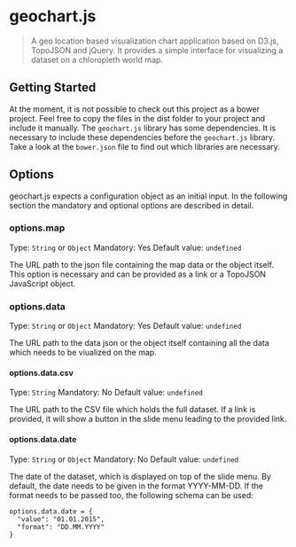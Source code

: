 # geochart.js
> A geo location based visualization chart application based on D3.js, TopoJSON and jQuery. It provides a simple interface for visualizing a dataset on a chloropleth world map.

## Getting Started
At the moment, it is not possible to check out this project as a bower project. Feel free to copy the files in the dist folder to your project and include it manually. The `geochart.js` library has some dependencies. It is necessary to include these dependencies before the `geochart.js` library. Take a look at the `bower.json` file to find out which libraries are necessary.

## Options
geochart.js expects a configuration object as an initial input. In the following section the mandatory and optional options are described in detail.

### options.map
Type: `String` or `Object`
Mandatory: Yes
Default value: `undefined`

The URL path to the json file containing the map data or the object itself. This option is necessary and can be provided as a link or a TopoJSON JavaScript object.

### options.data
Type: `String` or `Object`
Mandatory: Yes
Default value: `undefined`

The URL path to the data json or the object itself containing all the data which needs to be viualized on the map.

#### options.data.csv
Type: `String`
Mandatory: No
Default value: `undefined`

The URL path to the CSV file which holds the full dataset. If a link is provided, it will show a button in the slide menu leading to the provided link.

#### options.data.date
Type: `String` or `Object`
Mandatory: No
Default value: `undefined`

The date of the dataset, which is displayed on top of the slide menu. By default, the date needs to be given in the format YYYY-MM-DD. If the format needs to be passed too, the following schema can be used:
```
options.data.date = {
  "value": "01.01.2015",
  "format": "DD.MM.YYYY"
}
```